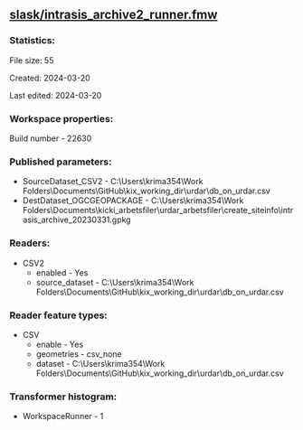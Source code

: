 ﻿## [slask/intrasis_archive2_runner.fmw](https://github.com/kicki58/kix_working_dir/blob/master/slask/intrasis_archive2_runner.fmw)

### Statistics:
File size: 55

Created: 2024-03-20

Last edited: 2024-03-20


### Workspace properties:
Build number    - 22630

### Published parameters:
*  SourceDataset_CSV2    -   C:\Users\krima354\Work Folders\Documents\GitHub\kix_working_dir\urdar\db_on_urdar.csv
*  DestDataset_OGCGEOPACKAGE    -   C:\Users\krima354\Work Folders\Documents\kicki_arbetsfiler\urdar_arbetsfiler\create_siteinfo\intrasis_archive_20230331.gpkg

### Readers:
*  CSV2
    * enabled    -  Yes
    * source_dataset    -   C:\Users\krima354\Work Folders\Documents\GitHub\kix_working_dir\urdar\db_on_urdar.csv

### Reader feature types:
*  CSV
    * enable - Yes
    * geometries - csv_none
    * dataset - C:\Users\krima354\Work Folders\Documents\GitHub\kix_working_dir\urdar\db_on_urdar.csv




### Transformer histogram:
*  WorkspaceRunner    -   1

